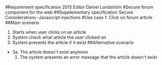 #Requirement specification 2015
Editor Daniel Lundström
#Secure forum component for the web
##Supplementary specification
Secure Considerations
-Javascript injections
#Use case 1: Click on forum article
##Main scenario
1. Starts when user clicks on an article
2. System check what article the user clicked on
3. System presents the article if it exist
##Alternative scenario
- 3a. The article doesn't exist anymore
  1. The system presents an error message that the article doesn't exist
